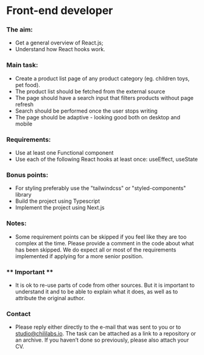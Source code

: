 # Front-end developer

### The aim:
- Get a general overview of React.js;
- Understand how React hooks work.

### Main task:
- Create a product list page of any product category (eg. children toys, pet food).
- The product list should be fetched from the external source
- The page should have a search input that filters products without page refresh
- Search should be performed once the user stops writing
- The page should be adaptive - looking good both on desktop and mobile

### Requirements:
- Use at least one Functional component
- Use each of the following React hooks at least once: useEffect, useState

### Bonus points:
- For styling preferably use the "tailwindcss" or "styled-components" library
- Build the project using Typescript
- Implement the project using Next.js

### Notes:
- Some requirement points can be skipped if you feel like they are too complex at the time. Please provide a comment in the code about what has been skipped. We do expect all or most of the requirements implemented if applying for a more senior position.

### ** Important **
- It is ok to re-use parts of code from other sources. But it is important to understand it and to be able to explain what it does, as well as to attribute the original author.

### Contact
- Please reply either directly to the e-mail that was sent to you or to studio@chililabs.io. The task can be attached as a link to a repository or an archive. If you haven’t done so previously, please also attach your CV.
